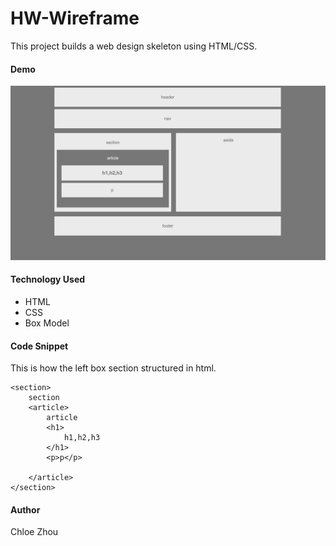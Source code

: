 # HW-Wireframe

This project builds a web design skeleton using HTML/CSS.


#### Demo

![demo](assets/Images/demo.png "Logo Title Text 1")

#### Technology Used

* HTML
* CSS
* Box Model

#### Code Snippet
This is how the left box section structured in html.
```
<section>
	section
	<article>
		article
		<h1>
			h1,h2,h3
		</h1>
		<p>p</p>

	</article>
</section>
```


#### Author
Chloe Zhou

